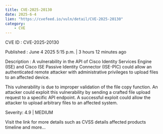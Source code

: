 ```yaml
---
title: CVE-2025-20130
date: 2025-6-4
lien: "https://cvefeed.io/vuln/detail/CVE-2025-20130"
category:
    - CVE
---
```


CVE ID : CVE-2025-20130

Published :  June 4
2025
5:15 p.m. | 3 hours
12 minutes ago

Description : A vulnerability in the API of Cisco Identity Services Engine (ISE) and Cisco ISE Passive Identity Connector (ISE-PIC) could allow an authenticated
remote attacker with administrative privileges to upload files to an affected device.

This vulnerability is due to improper validation of the file copy function. An attacker could exploit this vulnerability by sending a crafted file upload request to a specific API endpoint. A successful exploit could allow the attacker to upload arbitrary files to an affected system.

Severity: 4.9 | MEDIUM

Visit the link for more details
such as CVSS details
affected products
timeline
and more...
